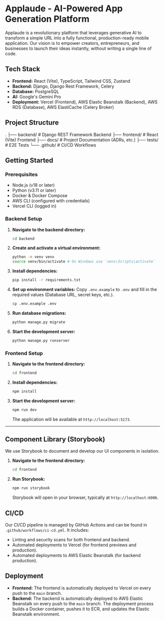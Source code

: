 # Applaude - AI-Powered App Generation Platform

Applaude is a revolutionary platform that leverages generative AI to transform a simple URL into a fully functional, production-ready mobile application. Our vision is to empower creators, entrepreneurs, and businesses to launch their ideas instantly, without writing a single line of code.

## Tech Stack

- **Frontend:** React (Vite), TypeScript, Tailwind CSS, Zustand
- **Backend:** Django, Django Rest Framework, Celery
- **Database:** PostgreSQL
- **AI:** Google's Gemini Pro
- **Deployment:** Vercel (Frontend), AWS Elastic Beanstalk (Backend), AWS RDS (Database), AWS ElastiCache (Celery Broker)

## Project Structure

.
├── backend/         # Django REST Framework Backend
├── frontend/        # React (Vite) Frontend
├── docs/            # Project Documentation (ADRs, etc.)
├── tests/           # E2E Tests
└── .github/         # CI/CD Workflows


## Getting Started

### Prerequisites

- Node.js (v18 or later)
- Python (v3.11 or later)
- Docker & Docker Compose
- AWS CLI (configured with credentials)
- Vercel CLI (logged in)

### Backend Setup

1.  **Navigate to the backend directory:**
    ```bash
    cd backend
    ```
2.  **Create and activate a virtual environment:**
    ```bash
    python -m venv venv
    source venv/bin/activate # On Windows use `venv\Scripts\activate`
    ```
3.  **Install dependencies:**
    ```bash
    pip install -r requirements.txt
    ```
4.  **Set up environment variables:**
    Copy `.env.example` to `.env` and fill in the required values (Database URL, secret keys, etc.).
    ```bash
    cp .env.example .env
    ```
5.  **Run database migrations:**
    ```bash
    python manage.py migrate
    ```
6.  **Start the development server:**
    ```bash
    python manage.py runserver
    ```

### Frontend Setup

1.  **Navigate to the frontend directory:**
    ```bash
    cd frontend
    ```
2.  **Install dependencies:**
    ```bash
    npm install
    ```
3.  **Start the development server:**
    ```bash
    npm run dev
    ```
    The application will be available at `http://localhost:5173`.

---

## Component Library (Storybook)

We use Storybook to document and develop our UI components in isolation.

1.  **Navigate to the frontend directory:**
    ```bash
    cd frontend
    ```
2.  **Run Storybook:**
    ```bash
    npm run storybook
    ```
    Storybook will open in your browser, typically at `http://localhost:6006`.

## CI/CD

Our CI/CD pipeline is managed by GitHub Actions and can be found in `.github/workflows/ci-cd.yml`. It includes:

-   Linting and security scans for both frontend and backend.
-   Automated deployments to Vercel (for frontend previews and production).
-   Automated deployments to AWS Elastic Beanstalk (for backend production).

## Deployment

-   **Frontend:** The frontend is automatically deployed to Vercel on every push to the `main` branch.
-   **Backend:** The backend is automatically deployed to AWS Elastic Beanstalk on every push to the `main` branch. The deployment process builds a Docker container, pushes it to ECR, and updates the Elastic Beanstalk environment.
